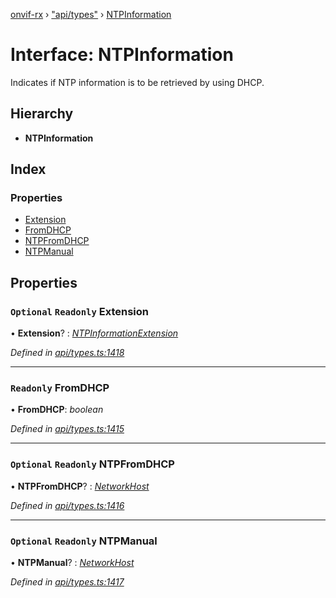[onvif-rx](../README.md) › ["api/types"](../modules/_api_types_.md) › [NTPInformation](_api_types_.ntpinformation.md)

# Interface: NTPInformation

Indicates if NTP information is to be retrieved by using DHCP.

## Hierarchy

* **NTPInformation**

## Index

### Properties

* [Extension](_api_types_.ntpinformation.md#optional-readonly-extension)
* [FromDHCP](_api_types_.ntpinformation.md#readonly-fromdhcp)
* [NTPFromDHCP](_api_types_.ntpinformation.md#optional-readonly-ntpfromdhcp)
* [NTPManual](_api_types_.ntpinformation.md#optional-readonly-ntpmanual)

## Properties

### `Optional` `Readonly` Extension

• **Extension**? : *[NTPInformationExtension](_api_types_.ntpinformationextension.md)*

*Defined in [api/types.ts:1418](https://github.com/patrickmichalina/onvif-rx/blob/3e9b152/src/api/types.ts#L1418)*

___

### `Readonly` FromDHCP

• **FromDHCP**: *boolean*

*Defined in [api/types.ts:1415](https://github.com/patrickmichalina/onvif-rx/blob/3e9b152/src/api/types.ts#L1415)*

___

### `Optional` `Readonly` NTPFromDHCP

• **NTPFromDHCP**? : *[NetworkHost](_api_types_.networkhost.md)*

*Defined in [api/types.ts:1416](https://github.com/patrickmichalina/onvif-rx/blob/3e9b152/src/api/types.ts#L1416)*

___

### `Optional` `Readonly` NTPManual

• **NTPManual**? : *[NetworkHost](_api_types_.networkhost.md)*

*Defined in [api/types.ts:1417](https://github.com/patrickmichalina/onvif-rx/blob/3e9b152/src/api/types.ts#L1417)*
